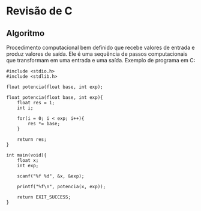# Revisão de C
## Algoritmo
Procedimento computacional bem definido que recebe valores de entrada e produz valores de saída. Ele é uma sequência de passos computacionais que transformam em uma entrada e uma saída.
Exemplo de programa em C:
```
#include <stdio.h>
#include <stdlib.h>

float potencia(float base, int exp);

float potencia(float base, int exp){
	float res = 1;
	int i;

	for(i = 0; i < exp; i++){
		res *= base;
	}

	return res;
}

int main(void){
	float x;
	int exp;

	scanf("%f %d", &x, &exp);

	printf("%f\n", potencia(x, exp));

	return EXIT_SUCCESS;
}
```
